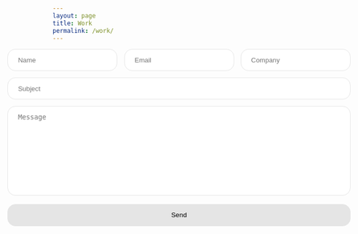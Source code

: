 ```yaml
---
layout: page
title: Work
permalink: /work/
---
```


<div class="form-wrapper">
  <form action="http://127.0.0.1:9387/$submit" method="POST">
    <div class="form-contact">
      <input
        class="form-input"
        style="margin-right: 1em"
        type="text"
        name="name"
        placeholder="Name"
        required
      />
      <input
        class="form-input"
        style="margin-right: 1em"
        type="email"
        name="email"
        placeholder="Email"
        required
      />
      <input
        class="form-input"
        type="text"
        name="company"
        placeholder="Company"
        required
      />
    </div>
    <div class="form-info">
      <input
        class="form-input"
        type="text"
        name="subject"
        placeholder="Subject"
        required
      />
      <textarea
        class="form-text"
        rows="10"
        name="message"
        placeholder="Message"
        required
      ></textarea>
      <br /><button class="form-button" type="submit">Send</button>
    </div>
  </form>
</div>

<style>
  .form-wrapper {
    display: flex;
    justify-content: center;
    align-items: center;
  }
  .form-contact {
    display: flex;
    flex-direction: row;
    align-content: stretch;
  }
  .form-info {
    display: flex;
    flex-direction: column;
    align-content: stretch;
  }
  .form-input {
    padding: 1em 1.5em;
    border: 1px solid #e5e5e5;
    border-radius: 1rem;
    margin-bottom: 1em;
    resize: none;
  }
  .form-text {
    padding: 1em 1.5em;
    border: 1px solid #e5e5e5;
    border-radius: 1rem;
    resize: none;
  }
  .form-button {
    padding: 1em 1.5em;
    border: 1px solid #e5e5e5;
    border-radius: 1rem;
    background-color: #e5e5e5;
  }
  .form-button:hover {
    border: 1px solid #ff5277;
    background-color: #ff5277;
    cursor: pointer;
  }
</style>